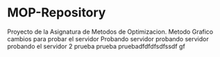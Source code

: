 # MOP-Repository
Proyecto de la Asignatura de Metodos de Optimizacion.
Metodo Grafico
cambios para probar el servidor
Probando servidor
probando servidor
probando el servidor 2
prueba
prueba
pruebadfdfdfsdfssdf
gf